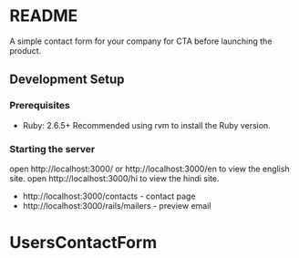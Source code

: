 # README

A simple contact form for your company for CTA before launching the product.

## Development Setup

### Prerequisites

- Ruby: 2.6.5+ Recommended using rvm to install the Ruby version.

### Starting the server

open http://localhost:3000/ or http://localhost:3000/en to view the english site.
open http://localhost:3000/hi to view the hindi site.

- http://localhost:3000/contacts - contact page
- http://localhost:3000/rails/mailers - preview email
# UsersContactForm
